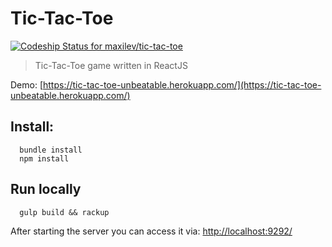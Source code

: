 # Tic-Tac-Toe
[![Codeship Status for maxilev/tic-tac-toe](https://codeship.com/projects/e133ee60-ce79-0133-cd5f-4285e0a073cd/status?branch=master)](https://codeship.com/projects/140927)
> Tic-Tac-Toe game written in ReactJS

Demo: [https://tic-tac-toe-unbeatable.herokuapp.com/](https://tic-tac-toe-unbeatable.herokuapp.com/)

## Install:
```shell
  bundle install
  npm install  
```

## Run locally
```shell
  gulp build && rackup
```
After starting the server you can access it via: [http://localhost:9292/](http://0.0.0.0:9292/)
